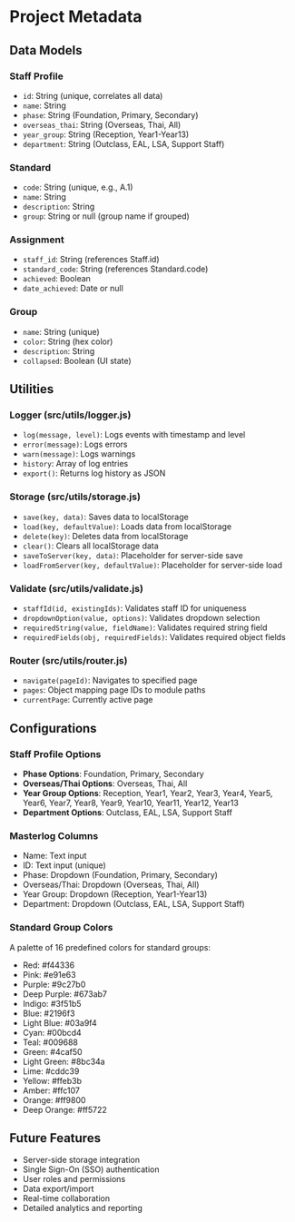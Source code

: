 # Project Metadata

## Data Models

### Staff Profile
- `id`: String (unique, correlates all data)
- `name`: String
- `phase`: String (Foundation, Primary, Secondary)
- `overseas_thai`: String (Overseas, Thai, All)
- `year_group`: String (Reception, Year1-Year13)
- `department`: String (Outclass, EAL, LSA, Support Staff)

### Standard
- `code`: String (unique, e.g., A.1)
- `name`: String
- `description`: String
- `group`: String or null (group name if grouped)

### Assignment
- `staff_id`: String (references Staff.id)
- `standard_code`: String (references Standard.code)
- `achieved`: Boolean
- `date_achieved`: Date or null

### Group
- `name`: String (unique)
- `color`: String (hex color)
- `description`: String
- `collapsed`: Boolean (UI state)

## Utilities

### Logger (src/utils/logger.js)
- `log(message, level)`: Logs events with timestamp and level
- `error(message)`: Logs errors
- `warn(message)`: Logs warnings
- `history`: Array of log entries
- `export()`: Returns log history as JSON

### Storage (src/utils/storage.js)
- `save(key, data)`: Saves data to localStorage
- `load(key, defaultValue)`: Loads data from localStorage
- `delete(key)`: Deletes data from localStorage
- `clear()`: Clears all localStorage data
- `saveToServer(key, data)`: Placeholder for server-side save
- `loadFromServer(key, defaultValue)`: Placeholder for server-side load

### Validate (src/utils/validate.js)
- `staffId(id, existingIds)`: Validates staff ID for uniqueness
- `dropdownOption(value, options)`: Validates dropdown selection
- `requiredString(value, fieldName)`: Validates required string field
- `requiredFields(obj, requiredFields)`: Validates required object fields

### Router (src/utils/router.js)
- `navigate(pageId)`: Navigates to specified page
- `pages`: Object mapping page IDs to module paths
- `currentPage`: Currently active page

## Configurations

### Staff Profile Options
- **Phase Options**: Foundation, Primary, Secondary
- **Overseas/Thai Options**: Overseas, Thai, All
- **Year Group Options**: Reception, Year1, Year2, Year3, Year4, Year5, Year6, Year7, Year8, Year9, Year10, Year11, Year12, Year13
- **Department Options**: Outclass, EAL, LSA, Support Staff

### Masterlog Columns
- Name: Text input
- ID: Text input (unique)
- Phase: Dropdown (Foundation, Primary, Secondary)
- Overseas/Thai: Dropdown (Overseas, Thai, All)
- Year Group: Dropdown (Reception, Year1-Year13)
- Department: Dropdown (Outclass, EAL, LSA, Support Staff)

### Standard Group Colors
A palette of 16 predefined colors for standard groups:
- Red: #f44336
- Pink: #e91e63
- Purple: #9c27b0
- Deep Purple: #673ab7
- Indigo: #3f51b5
- Blue: #2196f3
- Light Blue: #03a9f4
- Cyan: #00bcd4
- Teal: #009688
- Green: #4caf50
- Light Green: #8bc34a
- Lime: #cddc39
- Yellow: #ffeb3b
- Amber: #ffc107
- Orange: #ff9800
- Deep Orange: #ff5722

## Future Features
- Server-side storage integration
- Single Sign-On (SSO) authentication
- User roles and permissions
- Data export/import
- Real-time collaboration
- Detailed analytics and reporting 